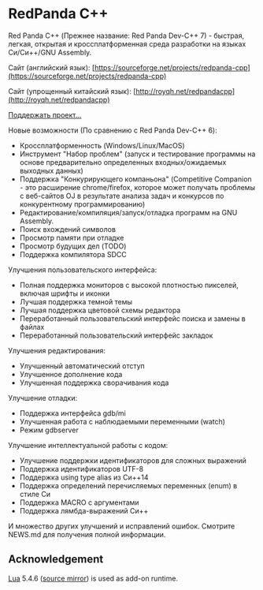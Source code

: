 # RedPanda C++ 

Red Panda C++ (Прежнее название: Red Panda Dev-C++ 7) - быстрая, легкая, открытая и кроссплатформенная среда разработки на языках Си/Си++/GNU Assembly.

Сайт (английский язык): [https://sourceforge.net/projects/redpanda-cpp](https://sourceforge.net/projects/redpanda-cpp)

Сайт (упрощенный китайский язык): [http://royqh.net/redpandacpp](http://royqh.net/redpandacpp)

[Поддержать проект...](https://ko-fi.com/royqh1979)

Новые возможности (По сравнению с Red Panda Dev-C++ 6):
* Кроссплатформенность (Windows/Linux/MacOS)
* Инструмент "Набор проблем" (запуск и тестирование программы на основе предварительно определенных входных/ожидаемых выходных данных)
* Поддержка "Конкурирующего компаньона" (Competitive Companion - это расширение chrome/firefox, которое может получать проблемы с веб-сайтов OJ в результате анализа задач и конкурсов по конкурентному программированию)
* Редактирование/компиляция/запуск/отладка программ на GNU Assembly.
* Поиск вхождений символов
* Просмотр памяти при отладке
* Просмотр будущих дел (TODO)
* Поддержка компилятора SDCC

Улучшения пользовательского интерфейса:
* Полная поддержка мониторов с высокой плотностью пикселей, включая шрифты и иконки
* Лучшая поддержка темной темы
* Лучшая поддержка цветовой схемы редактора
* Переработанный пользовательский интерфейс поиска и замены в файлах
* Переработанный пользовательский интерфейс закладок

Улучшения редактирования:
* Улучшенный автоматический отступ
* Улучшенное дополнение кода
* Улучшенная поддержка сворачивания кода

Улучшение отладки:
* Поддержка интерфейса gdb/mi
* Улучшенная работа с наблюдаемыми переменными (watch)
* Режим gdbserver

Улучшение интеллектуальной работы с кодом:
* Улучшение поддержки идентификаторов для сложных выражений
* Поддержка идентификаторов UTF-8
* Поддержка using type alias из Си++14
* Поддержка определений перечисляемых переменных (enum) в стиле Си
* Поддержка MACRO с аргументами
* Поддержка лямбда-выражений Cи++

И множество других улучшений и исправлений ошибок. Смотрите NEWS.md для получения полной информации.

## Acknowledgement

[Lua](https://www.lua.org/) 5.4.6 ([source mirror](https://github.com/lua/lua/tree/v5.4.6)) is used as add-on runtime.
